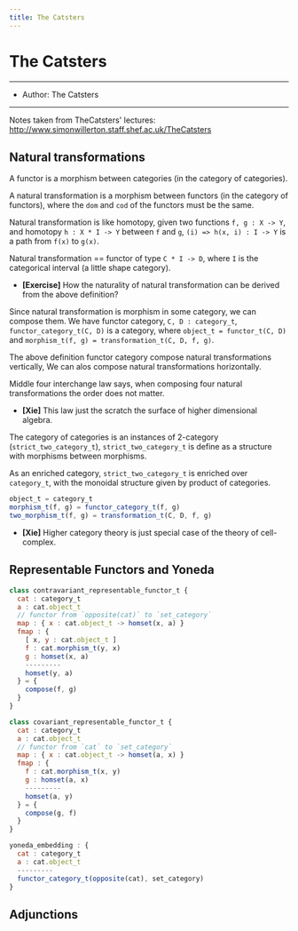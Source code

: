 ```yaml
---
title: The Catsters
---
```


# The Catsters

------
- Author: The Catsters
------

Notes taken from TheCatsters' lectures: http://www.simonwillerton.staff.shef.ac.uk/TheCatsters

## Natural transformations

A functor is a morphism between categories (in the category of categories).

A natural transformation is a morphism between functors (in the category of functors),
where the `dom` and `cod` of the functors must be the same.

Natural transformation is like homotopy,
given two functions `f, g : X -> Y`,
and homotopy `h : X * I -> Y` between `f` and `g`,
`(i) => h(x, i) : I -> Y` is a path from `f(x)` to `g(x)`.

Natural transformation == functor of type `C * I -> D`,
where `I` is the categorical interval (a little shape category).

- **[Exercise]** How the naturality of natural transformation
  can be derived from the above definition?

Since natural transformation is morphism in some category, we can compose them.
We have functor category, `C, D : category_t`,
`functor_category_t(C, D)` is a category,
where `object_t = functor_t(C, D)`
and `morphism_t(f, g) = transformation_t(C, D, f, g)`.

The above definition functor category compose natural transformations vertically,
We can alos compose natural transformations horizontally.

Middle four interchange law says,
when composing four natural transformations the order does not matter.

- **[Xie]** This law just the scratch the surface of higher dimensional algebra.

The category of categories is an instances of 2-category (`strict_two_category_t`),
`strict_two_category_t` is define as a structure with morphisms between morphisms.

As an enriched category, `strict_two_category_t` is enriched over `category_t`,
with the monoidal structure given by product of categories.

``` js
object_t = category_t
morphism_t(f, g) = functor_category_t(f, g)
two_morphism_t(f, g) = transformation_t(C, D, f, g)
```

- **[Xie]** Higher category theory is just special case of the theory of cell-complex.

## Representable Functors and Yoneda

``` js
class contravariant_representable_functor_t {
  cat : category_t
  a : cat.object_t
  // functor from `opposite(cat)` to `set_category`
  map : { x : cat.object_t -> homset(x, a) }
  fmap : {
    [ x, y : cat.object_t ]
    f : cat.morphism_t(y, x)
    g : homset(x, a)
    ---------
    homset(y, a)
  } = {
    compose(f, g)
  }
}

class covariant_representable_functor_t {
  cat : category_t
  a : cat.object_t
  // functor from `cat` to `set_category`
  map : { x : cat.object_t -> homset(a, x) }
  fmap : {
    f : cat.morphism_t(x, y)
    g : homset(a, x)
    ---------
    homset(a, y)
  } = {
    compose(g, f)
  }
}

yoneda_embedding : {
  cat : category_t
  a : cat.object_t
  ---------
  functor_category_t(opposite(cat), set_category)
}
```

## Adjunctions
